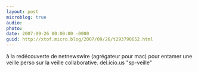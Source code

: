 ```yaml
---
layout: post
microblog: true
audio: 
photo: 
date: 2007-09-26 00:00:00 -0000
guid: http://xtof.micro.blog/2007/09/26/t293790652.html
---
```

à la redécouverte de netnewswire (agrégateur pour mac) pour entamer une veille perso sur la veille collaborative. del.icio.us "sp-veille"
